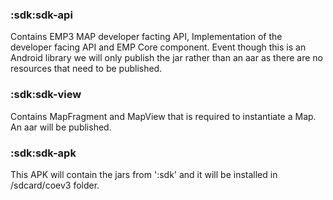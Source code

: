 ### :sdk:sdk-api

Contains EMP3 MAP developer facting API, Implementation of the developer facing API and EMP Core component. Event though this is an Android library we will only publish the jar rather than an aar as there are no resources that need to be published.

### :sdk:sdk-view

Contains MapFragment and MapView that is required to instantiate a Map. An aar will be published.

### :sdk:sdk-apk

This APK will contain the jars from ':sdk' and it will be installed in /sdcard/coev3 folder.